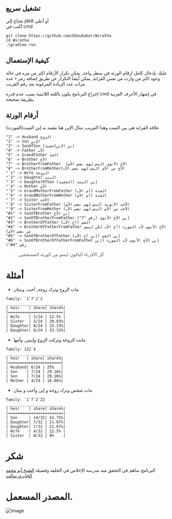 ## تشغيل سريع
تحتاج إلي jdk8 أو أعلى  
أكتب في cmd
```
git clone https://github.com/Eboubaker/Wiratha
cd Wiratha
.\gradlew run
```
## كيفية الإستعمال 
عليك بإدخال كامل ارقام الورثة في سطر واحد, يمكن تكرار الأرقام اكثر من مره في حالة وجود اكثر من وارث من نفس القرابة, يمكن أيضا التكرار عن طريق إضافة رمز `+` عدة مرات عدد الزيادة المرغوبة بعد رقم القريب 

إخراج البرنامج يكون باللغة اللاتينية بسب عدم قدرة cmd في إضهار الأحرف العربية بطريقة صحيحة

## أرقام الورثة
علاقة القرابة هي بين الميت وهذا القريب, مثال الإبن هنا نقصد به إبن الميت(المورث) 
```
"1" -> Husband الزوج
"2" -> Son الإبن
"3" -> SonOfSon إبن الإبن(حفيد)
"4" -> Father الأب
"5" -> GrandFather الجد
"6" -> Brother الأخ
"7" -> BrotherFromFather  الأخ الأبوي (ليس لهم نفس الأم)
"8" -> BrotherFromMotherالأخ من الأم (ليس لهم نفس الأب)
"`1" -> Wife الزوجة
"`2" -> Daughter البنت
"`3" -> DaughterOfSon إين البنت (الحفيد)
"`4" -> Mother الأم
"`5" -> GrandMotherFromFather الجدة (أم الأب)
"`6" -> GrandMotherFromMother الجدة (أم الأم)
"`7" -> Sister الأخت
"`8" -> SisterFromFather الأخت الأبوية (ليس لهم نفس الأم)
"`9" -> SisterFromMother الأخت من الأم (ليس لهم نفس الأب)
"#1" -> SonOfBrother إبن الأخ
"#2" -> SonOfBrotherFromFather إبن الأخ الأبوي (رقم "7")
"#3" -> BrotherOfFather العم (أخ الأب)
"#4" -> BrotherOfFatherFromFather الأخ الأبوي لأب المورث (أخ الأب لكن ليسو من نفس الأم)
"#5" -> SonOfBrotherOfFather إين العم (إبن أخ الأب)
"#6" -> SonOfBrotherOfFatherFromFather إبن الأخ الأبوي لأب المورث (إبن رقم "4#")
```
> كل الأقرباء الباقون ليسو من الورثة المستحقين

# أمثلة
- مات الزوج وترك زوجة, أخت, وبنتان
```
family: `1`7`2`2
_________________________
| heir    | share| share%|
|========================|
| Wife    | 3/24 | 12.5% |
| Sister  | 5/24 | 20.83%|
| Daughter| 8/24 | 33.33%|
| Daughter| 8/24 | 33.33%|
```
- ماتت الزوجة وتركت الزوج وإبنين, وأمها
```
family: 122`4
________________________
| heir   | share| share%|
|=======================|
| Husband| 6/24 | 25%   |
| Son    | 7/24 | 29.16%|
| Son    | 7/24 | 29.16%|
| Mother | 4/24 | 16.66%|
```
- مات شخص وترك زوجة و إبن وأخت و بنتان
```
family: `1`7`2`22
_________________________
| heir    | share| share%|
|========================|
| Son     | 14/32| 43.75%|
| Daughter| 7/32 | 21.87%|
| Daughter| 7/32 | 21.87%|
| Wife    | 4/32 | 12.5% |
| Sister  | 0/32 | 0%    |
```

# شكر
البرنامج ساهم في التحقق منه مدرسة الإخلاص في الجلفة وفضيلة [الشيخ أبو محمد الجابري سالت](https://www.facebook.com/ElcheikhElJabiri)

# المصدر المسعمل.
![image](https://user-images.githubusercontent.com/37766821/159339990-6993ce9b-cbc7-43c2-842a-d4e7038cde06.png)
